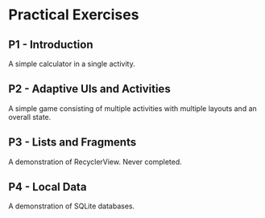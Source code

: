 # Practical Exercises

## P1 - Introduction

A simple calculator in a single activity.

## P2 - Adaptive UIs and Activities

A simple game consisting of multiple activities with multiple layouts and an overall state.

## P3 - Lists and Fragments

A demonstration of RecyclerView. Never completed.

## P4 - Local Data

A demonstration of SQLite databases.